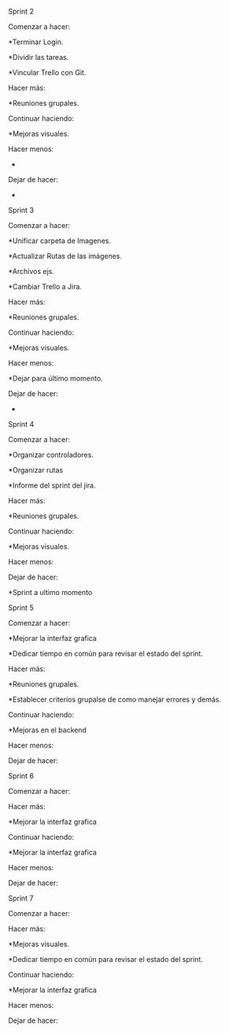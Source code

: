 Sprint 2

Comenzar a hacer: 

*Terminar Login.

*Dividir las tareas.

*Vincular Trello con Git.


Hacer más:

*Reuniones grupales.

Continuar haciendo:

*Mejoras visuales.

Hacer menos:

*

Dejar de hacer:

*



Sprint 3


Comenzar a hacer: 

*Unificar carpeta de Imagenes.

*Actualizar Rutas de las imágenes.

*Archivos ejs.

*Cambiar Trello a Jira.


Hacer más:

*Reuniones grupales.

Continuar haciendo:

*Mejoras visuales.

Hacer menos:

*Dejar para último momento.

Dejar de hacer:

*


Sprint 4

Comenzar a hacer:

*Organizar controladores.

*Organizar rutas

*Informe del sprint del jira.

Hacer más:

*Reuniones grupales.

Continuar haciendo:

*Mejoras visuales.

Hacer menos:

Dejar de hacer:

*Sprint a ultimo momento


Sprint 5

Comenzar a hacer:

*Mejorar la interfaz grafica

*Dedicar tiempo en común para revisar el estado del sprint.

Hacer más:

*Reuniones grupales.

*Establecer criterios grupalse de como manejar errores y demás.

Continuar haciendo:

*Mejoras en el backend

Hacer menos:

Dejar de hacer:


Sprint 6

Comenzar a hacer:

Hacer más:

*Mejorar la interfaz grafica

Continuar haciendo:

*Mejorar la interfaz grafica

Hacer menos:

Dejar de hacer:

Sprint 7

Comenzar a hacer:

Hacer más:

*Mejoras visuales.

*Dedicar tiempo en común para revisar el estado del sprint.

Continuar haciendo:

*Mejorar la interfaz grafica

Hacer menos:

Dejar de hacer:


